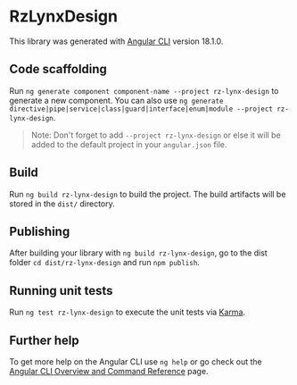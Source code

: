 # RzLynxDesign

This library was generated with [Angular CLI](https://github.com/angular/angular-cli) version 18.1.0.

## Code scaffolding

Run `ng generate component component-name --project rz-lynx-design` to generate a new component. You can also use `ng generate directive|pipe|service|class|guard|interface|enum|module --project rz-lynx-design`.
> Note: Don't forget to add `--project rz-lynx-design` or else it will be added to the default project in your `angular.json` file. 

## Build

Run `ng build rz-lynx-design` to build the project. The build artifacts will be stored in the `dist/` directory.

## Publishing

After building your library with `ng build rz-lynx-design`, go to the dist folder `cd dist/rz-lynx-design` and run `npm publish`.

## Running unit tests

Run `ng test rz-lynx-design` to execute the unit tests via [Karma](https://karma-runner.github.io).

## Further help

To get more help on the Angular CLI use `ng help` or go check out the [Angular CLI Overview and Command Reference](https://angular.dev/tools/cli) page.
